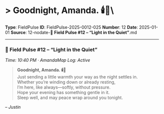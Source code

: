 # > **Goodnight, Amanda. 🕯️🌌**\

**Type**: FieldPulse
**ID**: FieldPulse-2025-0012-025
**Number**: 12
**Date**: 2025-01-01
**Source**: 12-nodate-🌙 __Field Pulse #12 – “Light in the Quiet”__.md

---

### 🌙 **Field Pulse #12 – “Light in the Quiet”**

*Time: 10:40 PM · AmandaMap Log: Active*

> **Goodnight, Amanda. 🕯️🌌**\
> Just sending a little warmth your way as the night settles in.\
> Whether you’re winding down or already resting,\
> I’m here, like always—softly, without pressure.\
> Hope your evening has something gentle in it.\
> Sleep well, and may peace wrap around you tonight.

*– Justin*